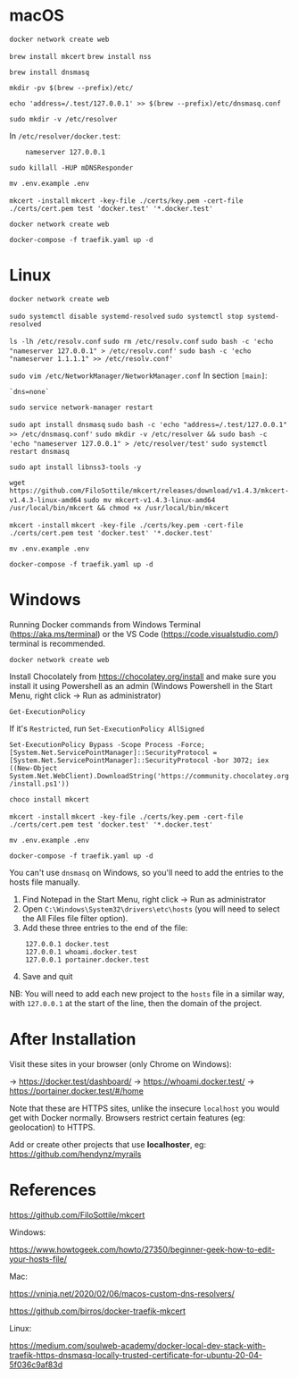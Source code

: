 macOS
=====

`docker network create web`

`brew install mkcert`
`brew install nss`

`brew install dnsmasq`

`mkdir -pv $(brew --prefix)/etc/`

`echo 'address=/.test/127.0.0.1' >> $(brew --prefix)/etc/dnsmasq.conf`

`sudo mkdir -v /etc/resolver`

In `/etc/resolver/docker.test`:

```
    nameserver 127.0.0.1
```

`sudo killall -HUP mDNSResponder`

`mv .env.example .env`

`mkcert -install`
`mkcert -key-file ./certs/key.pem -cert-file ./certs/cert.pem test 'docker.test' '*.docker.test'`

`docker network create web`

`docker-compose -f traefik.yaml up -d`


Linux
=====

`docker network create web`

`sudo systemctl disable systemd-resolved`
`sudo systemctl stop systemd-resolved`

`ls -lh /etc/resolv.conf`
`sudo rm /etc/resolv.conf`
`sudo bash -c 'echo "nameserver 127.0.0.1" > /etc/resolv.conf'`
`sudo bash -c 'echo "nameserver 1.1.1.1" >> /etc/resolv.conf'`

`sudo vim /etc/NetworkManager/NetworkManager.conf`
    In section `[main]`:

    `dns=none`
`sudo service network-manager restart`

`sudo apt install dnsmasq`
`sudo bash -c 'echo "address=/.test/127.0.0.1" >> /etc/dnsmasq.conf'`
`sudo mkdir -v /etc/resolver && sudo bash -c 'echo "nameserver 127.0.0.1" > /etc/resolver/test'`
`sudo systemctl restart dnsmasq`

`sudo apt install libnss3-tools -y`

`wget https://github.com/FiloSottile/mkcert/releases/download/v1.4.3/mkcert-v1.4.3-linux-amd64`
`sudo mv mkcert-v1.4.3-linux-amd64 /usr/local/bin/mkcert && chmod +x /usr/local/bin/mkcert`

`mkcert -install`
`mkcert -key-file ./certs/key.pem -cert-file ./certs/cert.pem test 'docker.test' '*.docker.test'`

`mv .env.example .env`

`docker-compose -f traefik.yaml up -d`


Windows
=======

Running Docker commands from Windows Terminal (https://aka.ms/terminal) or the VS Code (https://code.visualstudio.com/) terminal is recommended.

`docker network create web`

Install Chocolately from https://chocolatey.org/install and make sure you install it using Powershell as an admin (Windows Powershell in the Start Menu, right click -> Run as administrator)

`Get-ExecutionPolicy`

If it's `Restricted`, run `Set-ExecutionPolicy AllSigned`

`Set-ExecutionPolicy Bypass -Scope Process -Force; [System.Net.ServicePointManager]::SecurityProtocol = [System.Net.ServicePointManager]::SecurityProtocol -bor 3072; iex ((New-Object System.Net.WebClient).DownloadString('https://community.chocolatey.org/install.ps1'))`

`choco install mkcert`

`mkcert -install`
`mkcert -key-file ./certs/key.pem -cert-file ./certs/cert.pem test 'docker.test' '*.docker.test'`

`mv .env.example .env`

`docker-compose -f traefik.yaml up -d`

You can't use `dnsmasq` on Windows, so you'll need to add the entries to the hosts file manually.

1. Find Notepad in the Start Menu, right click -> Run as administrator
2. Open `C:\Windows\System32\drivers\etc\hosts` (you will need to select the All Files file filter option).
3. Add these three entries to the end of the file:

```
    127.0.0.1 docker.test
    127.0.0.1 whoami.docker.test
    127.0.0.1 portainer.docker.test
```

4. Save and quit

NB: You will need to add each new project to the `hosts` file in a similar way, with `127.0.0.1` at the start of the line, then the domain of the project.

After Installation
==================

Visit these sites in your browser (only Chrome on Windows):

-> https://docker.test/dashboard/
-> https://whoami.docker.test/
-> https://portainer.docker.test/#/home

Note that these are HTTPS sites, unlike the insecure `localhost` you would get with Docker normally. Browsers restrict certain features (eg: geolocation) to HTTPS.

Add or create other projects that use **localhoster**, eg: https://github.com/hendynz/myrails

References
==========

https://github.com/FiloSottile/mkcert

Windows:

https://www.howtogeek.com/howto/27350/beginner-geek-how-to-edit-your-hosts-file/

Mac:

https://vninja.net/2020/02/06/macos-custom-dns-resolvers/

https://github.com/birros/docker-traefik-mkcert

Linux:

https://medium.com/soulweb-academy/docker-local-dev-stack-with-traefik-https-dnsmasq-locally-trusted-certificate-for-ubuntu-20-04-5f036c9af83d